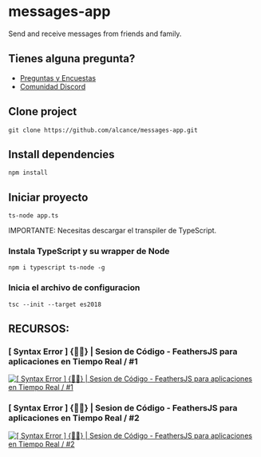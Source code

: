 # messages-app
Send and receive messages from friends and family.

## Tienes alguna pregunta?
* [Preguntas y Encuestas](https://app.sli.do/event/nbqcgaqg/live/questions)
* [Comunidad Discord](https://discord.gg/AFTKXd)

## Clone project
`git clone https://github.com/alcance/messages-app.git`

## Install dependencies
`npm install`

## Iniciar proyecto
`ts-node app.ts`

IMPORTANTE: Necesitas descargar el transpiler de TypeScript.

### Instala TypeScript y su wrapper de Node
`npm i typescript ts-node -g`

### Inicia el archivo de configuracion
`tsc --init --target es2018`


## RECURSOS:
### [ Syntax Error ] {👨‍💻} | Sesion de Código - FeathersJS para aplicaciones en Tiempo Real / #1
[![[ Syntax Error ] {👨‍💻} | Sesion de Código - FeathersJS para aplicaciones en Tiempo Real / #1](https://i.ytimg.com/vi/rf-ZF7ujYck/hqdefault.jpg?sqp=-oaymwEjCNACELwBSFryq4qpAxUIARUAAAAAGAElAADIQj0AgKJDeAE=&rs=AOn4CLCLss9KGDSCJzeciINPK4VnzMob-Q)](https://www.youtube.com/watch?v=rf-ZF7ujYck)

### [ Syntax Error ] {👨‍💻} | Sesion de Código - FeathersJS para aplicaciones en Tiempo Real / #2
[![[ Syntax Error ] {👨‍💻} | Sesion de Código - FeathersJS para aplicaciones en Tiempo Real / #2](https://i.ytimg.com/vi/RSB3qcV4ltw/hqdefault.jpg?sqp=-oaymwEjCNACELwBSFryq4qpAxUIARUAAAAAGAElAADIQj0AgKJDeAE=&rs=AOn4CLD_5z00ACoWALrdiGzxB0ZiwXvQng)](https://www.youtube.com/watch?v=RSB3qcV4ltw)
